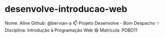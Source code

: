 # desenvolve-introducao-web
Nome: Aline
Github: @bervian-a
📫 Projeto Desenvolve - Bom Despacho
✨ Disciplina: Introdução à Programação Web
😄 Matrícula: PDBD11
